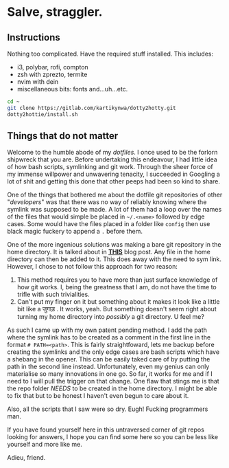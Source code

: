 # Salve, straggler.

## Instructions

Nothing too complicated. Have the required stuff installed. This includes:
* i3, polybar, rofi, compton
* zsh with zprezto, termite
* nvim with dein
* miscellaneous bits: fonts and...uh...etc.

```bash
cd ~
git clone https://gitlab.com/kartikynwa/dotty2hotty.git
dotty2hottie/install.sh
```

## Things that do not matter

Welcome to the humble abode of my _dotfiles_. I once used to be the forlorn
shipwreck that you are. Before undertaking this endeavour, I had little 
idea of how bash scripts, symlinking and git work. Through the sheer force of
my immense willpower and unwavering tenacity, I succeeded in Googling a lot
of shit and getting this done that other peeps had been so kind to share.

One of the things that bothered me about the dotfile git repositories of 
other "_developers_" was that there was no way of reliably knowing where
the symlink was supposed to be made. A lot of them had a loop over the names
of the files that would simple be placed in `~/.<name>` followed by edge cases.
Some would have the files placed in a folder like  `config` then use black
magic fuckery to append a `.` before them.

One of the more ingenious solutions was making a bare git repository in the
home directory. It is talked about in
[**THIS**](https://developer.atlassian.com/blog/2016/02/best-way-to-store-dotfiles-git-bare-repo/) 
blog post. Any file in the home directory can then be added to it.
This does away with the need to sym link. However, I chose to not follow this
approach for two reason:

1. This method requires you to have more than just surface knowledge of how git
   works. I, being the greatness that I am, do not have the time to trifle with
   such trivialities.
2. Can't put my finger on it but something about it makes it look like a
   little bit like a जुगाड़ . It works, yeah. But something doesn't seem right
   about turning my home directory into _possibly_ a git directory. U feel me?

As such I came up with my own patent pending method. I add the path where the
symlink has to be created as a comment in the first line in the format
`# PATH=<path>`. This is fairly straightfoward, lets me backup before creating
the symlinks and the only edge cases are bash scripts which have a shebang in
the opener. This can be easily taked care of by putting the path in the second
line instead. Unfortunately, even my genius can only materialise so many
innovations in one go. So far, it works for me and if I need to I will pull
the trigger on that change. One flaw that stings me is that the repo folder
_NEEDS_ to be created in the home directory. I might be able to fix that but
to be honest I haven't even begun to care about it.

Also, all the scripts that I saw were so dry. Eugh! Fucking programmers man.

If you have found yourself here in this untraversed corner of git repos looking
for answers, I hope you can find some here so you can be less like yourself
and more like me.

Adieu, friend.
